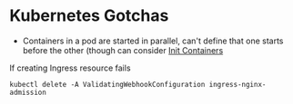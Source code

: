 # Kubernetes Gotchas

- Containers in a pod are started in parallel, can't define that one starts before the other (though can consider [Init Containers](https://kubernetes.io/docs/concepts/workloads/pods/init-containers/)

If creating Ingress resource fails
```
kubectl delete -A ValidatingWebhookConfiguration ingress-nginx-admission
```
